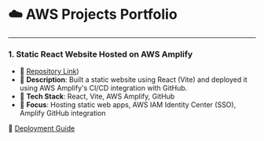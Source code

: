 # ☁️ AWS Projects Portfolio

---

### 1. **Static React Website Hosted on AWS Amplify**
- 📂 [Repository Link](https://github.com/buddinipun/aws-staticwebsite-host))
- 📌 **Description**: Built a static website using React (Vite) and deployed it using AWS Amplify's CI/CD integration with GitHub.
- 🧰 **Tech Stack**: React, Vite, AWS Amplify, GitHub
- 🔐 **Focus**: Hosting static web apps, AWS IAM Identity Center (SSO), Amplify GitHub integration

📄 [Deployment Guide](https://github.com/buddinipun/staticwebsite/blob/main/README.md)


